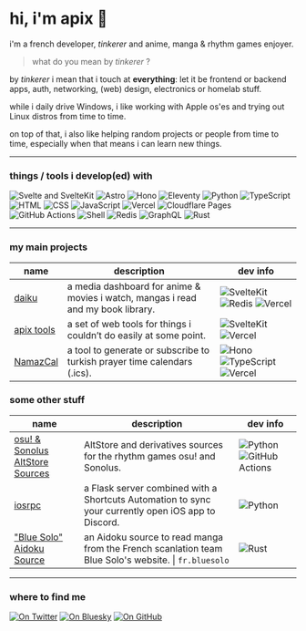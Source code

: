 # hi, i'm apix 👋

i'm a french developer, *tinkerer* and anime, manga & rhythm games enjoyer.

> what do you mean by *tinkerer* ?

by *tinkerer* i mean that i touch at **everything**: let it be frontend or backend apps, auth, networking, (web) design, electronics or homelab stuff.

while i daily drive Windows, i like working with Apple os'es and trying out Linux distros from time to time.

on top of that, i also like helping random projects or people from time to time, especially when that means i can learn new things.

---

### things / tools i develop(ed) with

![Svelte and SvelteKit](https://img.shields.io/badge/Svelte(Kit)-FF3E00?logo=svelte&logoColor=fff)
![Astro](https://img.shields.io/badge/Astro-BC52EE?logo=astro&logoColor=fff)
![Hono](https://img.shields.io/badge/Hono-E36002?logo=hono&logoColor=fff)
![Eleventy](https://img.shields.io/badge/Eleventy%20(11ty)-222222?logo=eleventy&logoColor=fff)
![Python](https://img.shields.io/badge/Python-3776AB?logo=python&logoColor=fff)
![TypeScript](https://img.shields.io/badge/TypeScript-3178C6?logo=typescript&logoColor=fff)
![HTML](https://img.shields.io/badge/HTML-E34F26?logo=html5&logoColor=fff)
![CSS](https://img.shields.io/badge/CSS-rebeccapurple?logo=css&logoColor=fff)
![JavaScript](https://img.shields.io/badge/JavaScript-F7DF1E?logo=javascript&logoColor=000)
![Vercel](https://img.shields.io/badge/Vercel-000000?logo=vercel&logoColor=fff)
![Cloudflare Pages](https://img.shields.io/badge/Cloudflare%20Pages-F38020?logo=cloudflarepages&logoColor=fff)
![GitHub Actions](https://img.shields.io/badge/GitHub_Actions-2088FF?logo=githubactions&logoColor=fff)
![Shell](https://img.shields.io/badge/Shell-4EAA25?logo=gnubash&logoColor=fff)
![Redis](https://img.shields.io/badge/Redis-FF4438?logo=redis&logoColor=fff)
![GraphQL](https://img.shields.io/badge/GraphQL-E10098?logo=graphql&logoColor=fff)
![Rust](https://img.shields.io/badge/Rust-D24615?logo=rust&logoColor=fff)

---

### my main projects

| name | description | dev info |
| --- | --- | --- |
| [daiku](https://apixdaiku.vercel.app) | a media dashboard for anime & movies i watch, mangas i read and my book library. | ![SvelteKit](https://img.shields.io/badge/SvelteKit-FF3E00?logo=svelte&logoColor=fff) ![Redis](https://img.shields.io/badge/Redis-FF4438?logo=redis&logoColor=fff) ![Vercel](https://img.shields.io/badge/Vercel-000000?logo=vercel&logoColor=fff) |
| [apix tools](https://apixtools.vercel.app) | a set of web tools for things i couldn’t do easily at some point. | ![SvelteKit](https://img.shields.io/badge/SvelteKit-FF3E00?logo=svelte&logoColor=fff) ![Vercel](https://img.shields.io/badge/Vercel-000000?logo=vercel&logoColor=fff) |
| [NamazCal](https://namaz-cal.vercel.app) | a tool to generate or subscribe to turkish prayer time calendars (.ics). | ![Hono](https://img.shields.io/badge/Hono-E36002?logo=hono&logoColor=fff) ![TypeScript](https://img.shields.io/badge/TypeScript-3178C6?logo=typescript&logoColor=fff) ![Vercel](https://img.shields.io/badge/Vercel-000000?logo=vercel&logoColor=fff) |

### some other stuff

| name | description | dev info |
| --- | --- | --- |
| [osu! & Sonolus AltStore Sources](https://apikusu.github.io/altstore) | AltStore and derivatives sources for the rhythm games osu! and Sonolus. | ![Python](https://img.shields.io/badge/Python-3776AB?logo=python&logoColor=fff) ![GitHub Actions](https://img.shields.io/badge/GitHub_Actions-2088FF?logo=githubactions&logoColor=fff) |
| [iosrpc](https://github.com/apix0n/iosrpc) | a Flask server combined with a Shortcuts Automation to sync your currently open iOS app to Discord. | ![Python](https://img.shields.io/badge/Python-3776AB?logo=python&logoColor=fff) |
| ["Blue Solo" Aidoku Source](https://github.com/Skittyblock/aidoku-community-sources/tree/main/src/rust/fr.bluesolo) | an Aidoku source to read manga from the French scanlation team Blue Solo's website. \| `fr.bluesolo` | ![Rust](https://img.shields.io/badge/Rust-D24615?logo=rust&logoColor=fff) |

---

### where to find me

[![On Twitter](https://img.shields.io/badge/Twitter%2FX-1DA1F2?logo=x&logoColor=white)](https://twitter.com/apix0n) 
[![On Bluesky](https://img.shields.io/badge/Bluesky-0285FF?logo=bluesky&logoColor=fff)](https://bsky.app/profile/aapix.bsky.social)
[![On GitHub](https://img.shields.io/badge/GitHub-181717?logo=github&logoColor=fff)](https://github.com/apix0n)
